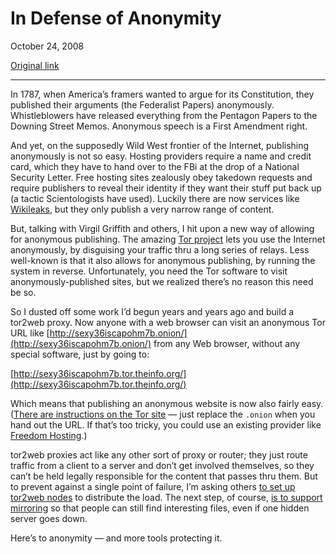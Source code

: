 In Defense of Anonymity
=======================

October 24, 2008

[Original link](http://www.aaronsw.com/weblog/tor2web)

* * * * *

In 1787, when America’s framers wanted to argue for its Constitution,
they published their arguments (the Federalist Papers) anonymously.
Whistleblowers have released everything from the Pentagon Papers to the
Downing Street Memos. Anonymous speech is a First Amendment right.

And yet, on the supposedly Wild West frontier of the Internet,
publishing anonymously is not so easy. Hosting providers require a name
and credit card, which they have to hand over to the FBi at the drop of
a National Security Letter. Free hosting sites zealously obey takedown
requests and require publishers to reveal their identity if they want
their stuff put back up (a tactic Scientologists have used). Luckily
there are now services like [Wikileaks](http://wikileaks.org/), but they
only publish a very narrow range of content.

But, talking with Virgil Griffith and others, I hit upon a new way of
allowing for anonymous publishing. The amazing [Tor
project](http://www.torproject.org/) lets you use the Internet
anonymously, by disguising your traffic thru a long series of relays.
Less well-known is that it also allows for anonymous publishing, by
running the system in reverse. Unfortunately, you need the Tor software
to visit anonymously-published sites, but we realized there’s no reason
this need be so.

So I dusted off some work I’d begun years and years ago and build a
tor2web proxy. Now anyone with a web browser can visit an anonymous Tor
URL like
[http://sexy36iscapohm7b.onion/](http://sexy36iscapohm7b.onion/) from
any Web browser, without any special software, just by going to:

[http://sexy36iscapohm7b.tor.theinfo.org/](http://sexy36iscapohm7b.tor.theinfo.org/)

Which means that publishing an anonymous website is now also fairly
easy. ([There are instructions on the Tor
site](https://www.torproject.org/docs/tor-hidden-service.html.en) — just
replace the `.onion` when you hand out the URL. If that’s too tricky,
you could use an existing provider like [Freedom
Hosting](http://xqz3u5drneuzhaeo.tor.theinfo.org/).)

tor2web proxies act like any other sort of proxy or router; they just
route traffic from a client to a server and don’t get involved
themselves, so they can’t be held legally responsible for the content
that passes thru them. But to prevent against a single point of failure,
I’m asking others [to set up tor2web
nodes](http://tor.theinfo.org/config) to distribute the load. The next
step, of course, [is to support
mirroring](http://tor.theinfo.org/mirror) so that people can still find
interesting files, even if one hidden server goes down.

Here’s to anonymity — and more tools protecting it.

